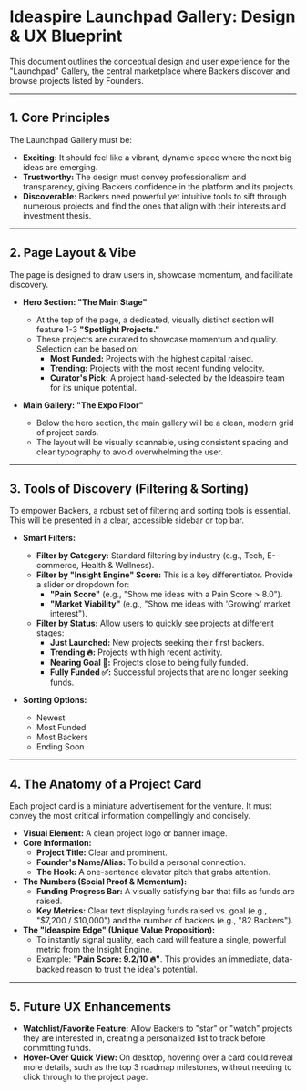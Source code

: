 # Ideaspire Launchpad Gallery: Design & UX Blueprint

This document outlines the conceptual design and user experience for the "Launchpad" Gallery, the central marketplace where Backers discover and browse projects listed by Founders.

---

## 1. Core Principles

The Launchpad Gallery must be:

*   **Exciting:** It should feel like a vibrant, dynamic space where the next big ideas are emerging.
*   **Trustworthy:** The design must convey professionalism and transparency, giving Backers confidence in the platform and its projects.
*   **Discoverable:** Backers need powerful yet intuitive tools to sift through numerous projects and find the ones that align with their interests and investment thesis.

---

## 2. Page Layout & Vibe

The page is designed to draw users in, showcase momentum, and facilitate discovery.

*   **Hero Section: "The Main Stage"**
    *   At the top of the page, a dedicated, visually distinct section will feature 1-3 **"Spotlight Projects."**
    *   These projects are curated to showcase momentum and quality. Selection can be based on:
        *   **Most Funded:** Projects with the highest capital raised.
        *   **Trending:** Projects with the most recent funding velocity.
        *   **Curator's Pick:** A project hand-selected by the Ideaspire team for its unique potential.

*   **Main Gallery: "The Expo Floor"**
    *   Below the hero section, the main gallery will be a clean, modern grid of project cards.
    *   The layout will be visually scannable, using consistent spacing and clear typography to avoid overwhelming the user.

---

## 3. Tools of Discovery (Filtering & Sorting)

To empower Backers, a robust set of filtering and sorting tools is essential. This will be presented in a clear, accessible sidebar or top bar.

*   **Smart Filters:**
    *   **Filter by Category:** Standard filtering by industry (e.g., Tech, E-commerce, Health & Wellness).
    *   **Filter by "Insight Engine" Score:** This is a key differentiator. Provide a slider or dropdown for:
        *   **"Pain Score"** (e.g., "Show me ideas with a Pain Score > 8.0").
        *   **"Market Viability"** (e.g., "Show me ideas with 'Growing' market interest").
    *   **Filter by Status:** Allow users to quickly see projects at different stages:
        *   **Just Launched:** New projects seeking their first backers.
        *   **Trending 🔥:** Projects with high recent activity.
        *   **Nearing Goal 🎯:** Projects close to being fully funded.
        *   **Fully Funded ✅:** Successful projects that are no longer seeking funds.

*   **Sorting Options:**
    *   Newest
    *   Most Funded
    *   Most Backers
    *   Ending Soon

---

## 4. The Anatomy of a Project Card

Each project card is a miniature advertisement for the venture. It must convey the most critical information compellingly and concisely.

*   **Visual Element:** A clean project logo or banner image.
*   **Core Information:**
    *   **Project Title:** Clear and prominent.
    *   **Founder's Name/Alias:** To build a personal connection.
    *   **The Hook:** A one-sentence elevator pitch that grabs attention.
*   **The Numbers (Social Proof & Momentum):**
    *   **Funding Progress Bar:** A visually satisfying bar that fills as funds are raised.
    *   **Key Metrics:** Clear text displaying funds raised vs. goal (e.g., "$7,200 / $10,000") and the number of backers (e.g., "82 Backers").
*   **The "Ideaspire Edge" (Unique Value Proposition):**
    *   To instantly signal quality, each card will feature a single, powerful metric from the Insight Engine.
    *   Example: **"Pain Score: 9.2/10 🔥"**. This provides an immediate, data-backed reason to trust the idea's potential.

---

## 5. Future UX Enhancements

*   **Watchlist/Favorite Feature:** Allow Backers to "star" or "watch" projects they are interested in, creating a personalized list to track before committing funds.
*   **Hover-Over Quick View:** On desktop, hovering over a card could reveal more details, such as the top 3 roadmap milestones, without needing to click through to the project page.
